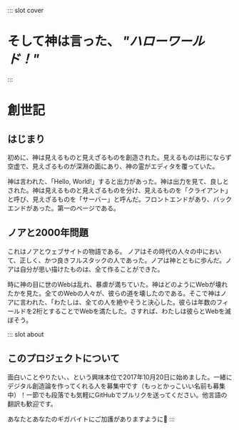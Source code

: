 ::: slot cover
# そして神は言った、 _"ハローワールド！"_
:::

# 創世記

## はじまり
初めに、神は見えるものと見えざるものを創造された。見えるものは形にならず空虚で、見えざるものが深淵の面にあり、神の霊がエディタを覆っていた。

神は言われた、「Hello, World!」すると出力があった。神は出力を見て、良しとされた。神は見えるものと見えざるものを分け、見えるものを「クライアント」と呼び、見えざるものを「サーバー」と呼んだ。フロントエンドがあり、バックエンドがあった。第一のページである。

## ノアと2000年問題
これはノアとウェブサイトの物語である。
ノアはその時代の人々の中において、正しく、かつ良きフルスタックの人であった。ノアは神とともに歩んだ。ノアは自分が思い描けたものは、全て作ることができた。

時に神の目に世のWebは乱れ、暴虐が満ちていた。神はどのようにWebが壊れたかを見た。全てのWebの人々が、彼らの道を壊したのである。そこで神はノアに言われた、「わたしは、全ての人を絶やそうと決心した。彼らは年数のフィールドを2桁とすることでWebを満たした。さすれば、わたしは彼らとWebを滅ぼそう。

::: slot about
## このプロジェクトについて
面白いことやりたい、、という興味本位で2017年10月20日に始めました。一緒にデジタル創造論を作ってくれる人を募集中です（もっとかっこいい名前も募集中）！一節でも段落でも気軽にGitHubでプルリクを送ってください。他言語の翻訳も歓迎です。

あなたとあなたのギガバイトにご加護がありますように🙌
:::
